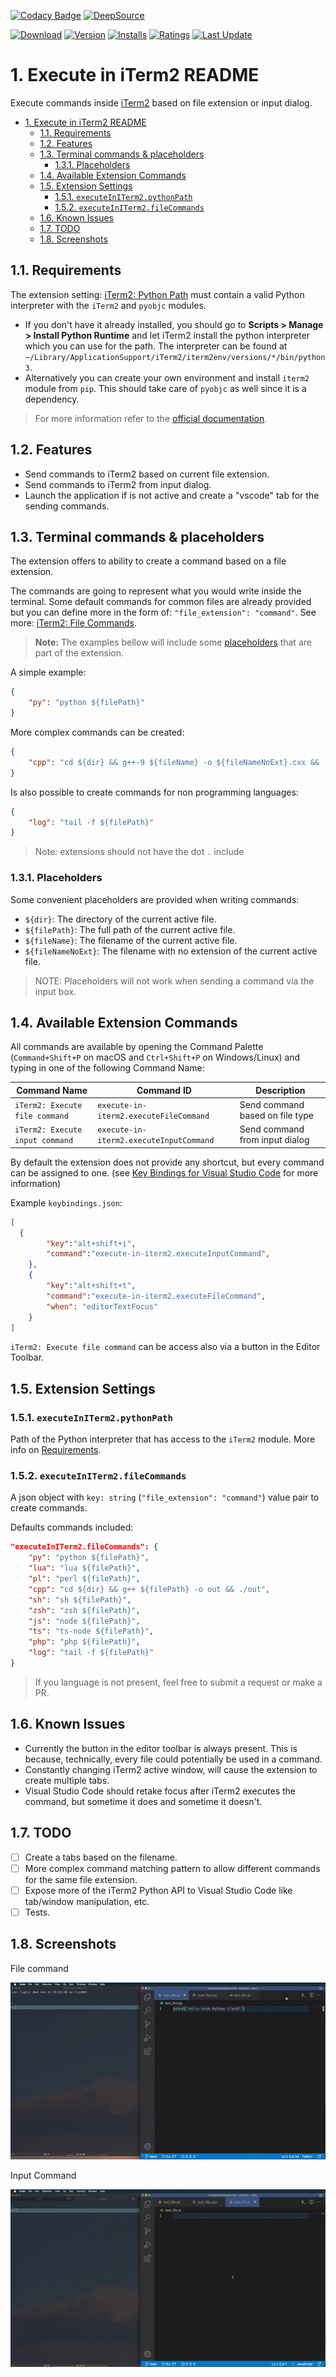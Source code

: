 [![Codacy Badge](https://app.codacy.com/project/badge/Grade/de4f5f35d20642d0b84d60d5eae941d9)](https://www.codacy.com/gh/sisoe24/execute-in-iterm2/dashboard?utm_source=github.com&amp;utm_medium=referral&amp;utm_content=sisoe24/execute-in-iterm2&amp;utm_campaign=Badge_Grade)
[![DeepSource](https://deepsource.io/gh/sisoe24/execute-in-iterm2.svg/?label=active+issues&show_trend=true&token=_61Aj0xbCTjjbxPEod668-Ay)](https://deepsource.io/gh/sisoe24/execute-in-iterm2/?ref=repository-badge)

[![Download](https://img.shields.io/badge/Marketplace-Download-blue)](https://marketplace.visualstudio.com/items?itemName=virgilsisoe.execute-in-iterm2)
[![Version](https://img.shields.io/visual-studio-marketplace/v/virgilsisoe.execute-in-iterm2)](https://marketplace.visualstudio.com/items?itemName=virgilsisoe.execute-in-iterm2&ssr=false#version-history)
[![Installs](https://img.shields.io/visual-studio-marketplace/i/virgilsisoe.execute-in-iterm2)](https://marketplace.visualstudio.com/items?itemName=virgilsisoe.execute-in-iterm2)
[![Ratings](https://img.shields.io/visual-studio-marketplace/r/virgilsisoe.execute-in-iterm2)](https://marketplace.visualstudio.com/items?itemName=virgilsisoe.execute-in-iterm2)
[![Last Update](https://img.shields.io/visual-studio-marketplace/last-updated/virgilsisoe.execute-in-iterm2)](https://marketplace.visualstudio.com/items?itemName=virgilsisoe.execute-in-iterm2)

# 1. Execute in iTerm2 README

Execute commands inside [iTerm2](https://iterm2.com/index.html) based on file extension or input dialog.

- [1. Execute in iTerm2 README](#1-execute-in-iterm2-readme)
  - [1.1. Requirements](#11-requirements)
  - [1.2. Features](#12-features)
  - [1.3. Terminal commands & placeholders](#13-terminal-commands--placeholders)
    - [1.3.1. Placeholders](#131-placeholders)
  - [1.4. Available Extension Commands](#14-available-extension-commands)
  - [1.5. Extension Settings](#15-extension-settings)
    - [1.5.1. `executeInITerm2.pythonPath`](#151-executeiniterm2pythonpath)
    - [1.5.2.  `executeInITerm2.fileCommands`](#152--executeiniterm2filecommands)
  - [1.6. Known Issues](#16-known-issues)
  - [1.7. TODO](#17-todo)
  - [1.8. Screenshots](#18-screenshots)

## 1.1. Requirements

The extension setting: [iTerm2: Python Path](#151-executeiniterm2pythonpath) must contain a valid Python interpreter with the `iTerm2` and `pyobjc` modules.

- If you don't have it already installed, you should go to **Scripts > Manage > Install Python Runtime** and let iTerm2 install the python interpreter which you can use for the path. The interpreter can be found at `~/Library/ApplicationSupport/iTerm2/iterm2env/versions/*/bin/python3`.
- Alternatively you can create your own environment and install `iterm2` module from `pip`. This should take care of `pyobjc` as well since it is a dependency.

>For more information refer to the [official documentation](https://iterm2.com/python-api/tutorial/running.html).

## 1.2. Features

- Send commands to iTerm2 based on current file extension.
- Send commands to iTerm2 from input dialog.
- Launch the application if is not active and create a "vscode" tab for the sending commands.

## 1.3. Terminal commands & placeholders

The extension offers to ability to create a command based on a file extension.

The commands are going to represent what you would write inside the terminal. Some default commands for common files are already provided but you can define more in the form of: `"file_extension": "command"`. See more: [iTerm2: File Commands](#152-executeiniterm2filecommands).

> **Note:** The examples bellow will include some [placeholders](#131-placeholders) that are part of the extension.

A simple example:

```json
{
    "py": "python ${filePath}"
}
```

More complex commands can be created:

```json
{
    "cpp": "cd ${dir} && g++-9 ${fileName} -o ${fileNameNoExt}.cxx && ./${fileNameNoExt}.cxx"
}
```

Is also possible to create commands for non programming languages:

```json
{
    "log": "tail -f ${filePath}"
}
```

> Note: extensions should not have the dot `.` include

### 1.3.1. Placeholders

Some convenient placeholders are provided when writing commands:

- `${dir}`: The directory of the current active file.
- `${filePath}`: The full path of the current active file.
- `${fileName}`: The filename of the current active file.
- `${fileNameNoExt}`: The filename with no extension of the current active file.

> NOTE: Placeholders will not work when sending a command via the input box.

## 1.4. Available Extension Commands

All commands are available by opening the Command Palette (`Command+Shift+P` on macOS and `Ctrl+Shift+P` on Windows/Linux) and typing in one of the following Command Name:

| Command Name                    | Command ID                              | Description                     |
| ------------------------------- | --------------------------------------- | ------------------------------- |
| `iTerm2: Execute file command`  | `execute-in-iterm2.executeFileCommand`  | Send command based on file type |
| `iTerm2: Execute input command` | `execute-in-iterm2.executeInputCommand` | Send command from input dialog  |

By default the extension does not provide any shortcut, but every command can be assigned to one. (see [Key Bindings for Visual Studio Code](https://code.visualstudio.com/docs/getstarted/keybindings) for more information)

Example `keybindings.json`:

```json
[
  {
        "key":"alt+shift+i",
        "command":"execute-in-iterm2.executeInputCommand",
    },
    {
        "key":"alt+shift+t",
        "command":"execute-in-iterm2.executeFileCommand",
        "when": "editorTextFocus"
    }
]
```

`iTerm2: Execute file command` can be access also via a button in the Editor Toolbar.

## 1.5. Extension Settings

### 1.5.1. `executeInITerm2.pythonPath`

Path of the Python interpreter that has access to the `iTerm2` module. More info on [Requirements](#11-requirements).

### 1.5.2.  `executeInITerm2.fileCommands`

A json object with `key: string` (`"file_extension": "command"`) value pair to create commands.

Defaults commands included:

```json
"executeInITerm2.fileCommands": {
    "py": "python ${filePath}",
    "lua": "lua ${filePath}",
    "pl": "perl ${filePath}",
    "cpp": "cd ${dir} && g++ ${filePath} -o out && ./out",
    "sh": "sh ${filePath}",
    "zsh": "zsh ${filePath}",
    "js": "node ${filePath}",
    "ts": "ts-node ${filePath}",
    "php": "php ${filePath}",
    "log": "tail -f ${filePath}"
}
```

> If you language is not present, feel free to submit a request or make a PR.

## 1.6. Known Issues

- Currently the button in the editor toolbar is always present. This is because, technically, every file could potentially be used in a command.
- Constantly changing iTerm2 active window, will cause the extension to create multiple tabs.
- Visual Studio Code should retake focus after iTerm2 executes the command, but sometime it does and sometime it doesn't.

## 1.7. TODO

- [ ] Create a tabs based on the filename.
- [ ] More complex command matching pattern to allow different commands for the same file extension.
- [ ] Expose more of the iTerm2 Python API to Visual Studio Code like tab/window manipulation, etc.
- [ ] Tests.

## 1.8. Screenshots

File command

![File Command](https://raw.githubusercontent.com/sisoe24/execute-in-iterm2/main/images/file_command.gif)

Input Command

![Input Command](https://raw.githubusercontent.com/sisoe24/execute-in-iterm2/main/images/input_command.gif)

